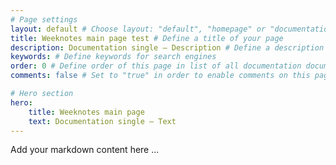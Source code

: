 ```yaml
---
# Page settings
layout: default # Choose layout: "default", "homepage" or "documentation-archive"
title: Weeknotes main page test # Define a title of your page
description: Documentation single — Description # Define a description of your page
keywords: # Define keywords for search engines
order: 0 # Define order of this page in list of all documentation documents
comments: false # Set to "true" in order to enable comments on this page. Make sure you properly setup "disqus_forum_shortname" variable in "_config.yml"

# Hero section
hero:
    title: Weeknotes main page
    text: Documentation single — Text
---
```


Add your markdown content here ...
